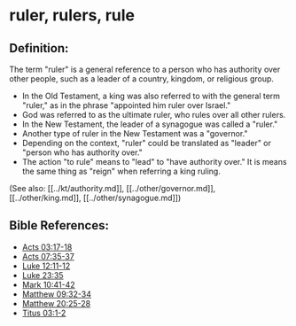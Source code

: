 # ruler, rulers, rule #

## Definition: ##

The term "ruler" is a general reference to a person who has authority over other people, such as a leader of a country, kingdom, or religious group.

* In the Old Testament, a king was also referred to with the general term "ruler," as in the phrase "appointed him ruler over Israel."
* God was referred to as the ultimate ruler, who rules over all other rulers.
* In the New Testament, the leader of a synagogue was called a "ruler."
* Another type of ruler in the New Testament was a "governor."
* Depending on the context, "ruler" could be translated as "leader" or "person who has authority over."
* The action "to rule" means to "lead" to "have authority over." It is means the same thing as "reign" when referring a king ruling.

(See also: [[../kt/authority.md]], [[../other/governor.md]], [[../other/king.md]], [[../other/synagogue.md]])

## Bible References: ##

* [Acts 03:17-18](en/tn/act/help/03/17)
* [Acts 07:35-37](en/tn/act/help/07/35)
* [Luke 12:11-12](en/tn/luk/help/12/11)
* [Luke 23:35](en/tn/luk/help/23/35)
* [Mark 10:41-42](en/tn/mrk/help/10/41)
* [Matthew 09:32-34](en/tn/mat/help/09/32)
* [Matthew 20:25-28](en/tn/mat/help/20/25)
* [Titus 03:1-2](en/tn/tit/help/03/01)